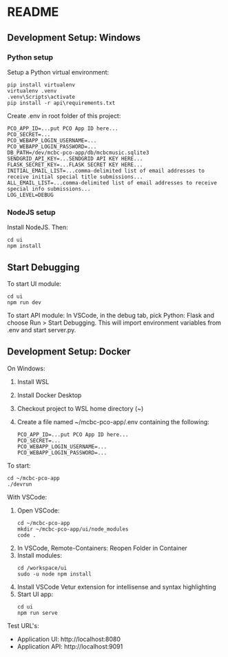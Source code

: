 # README

## Development Setup: Windows

### Python setup

Setup a Python virtual environment:
```
pip install virtualenv
virtualenv .venv
.venv\Scripts\activate
pip install -r api\requirements.txt
```

Create .env in root folder of this project:
```
PCO_APP_ID=...put PCO App ID here...
PCO_SECRET=...
PCO_WEBAPP_LOGIN_USERNAME=...
PCO_WEBAPP_LOGIN_PASSWORD=...
DB_PATH=/dev/mcbc-pco-app/db/mcbcmusic.sqlite3
SENDGRID_API_KEY=...SENDGRID API KEY HERE...
FLASK_SECRET_KEY=...FLASK SECRET KEY HERE...
INITIAL_EMAIL_LIST=...comma-delimited list of email addresses to receive initial special title submissions...
ALL_EMAIL_LIST=...comma-delimited list of email addresses to receive special info submissions...
LOG_LEVEL=DEBUG
```

### NodeJS setup

Install NodeJS. Then:
```
cd ui
npm install
```

## Start Debugging

To start UI module:
```
cd ui
npm run dev
```

To start API module: In VSCode, in the debug tab, pick Python: Flask and choose Run > Start Debugging. This will import environment variables
from .env and start server.py.


## Development Setup: Docker

On Windows:

1. Install WSL
2. Install Docker Desktop
3. Checkout project to WSL home directory (~)
4. Create a file named ~/mcbc-pco-app/.env containing the following:

   ```
   PCO_APP_ID=...put PCO App ID here...
   PCO_SECRET=...
   PCO_WEBAPP_LOGIN_USERNAME=...
   PCO_WEBAPP_LOGIN_PASSWORD=...
   ```

To start:

```
cd ~/mcbc-pco-app
./devrun
```

With VSCode:

1. Open VSCode:
   ```
   cd ~/mcbc-pco-app
   mkdir ~/mcbc-pco-app/ui/node_modules
   code .
   ```
2. In VSCode, Remote-Containers: Reopen Folder in Container
3. Install modules:
   ```
   cd /workspace/ui
   sudo -u node npm install
   ```
4. Install VSCode Vetur extension for intellisense and syntax highlighting
5. Start UI app:
   ```
   cd ui
   npm run serve
   ```

Test URL's:
* Application UI: http://localhost:8080
* Application API: http://localhost:9091
